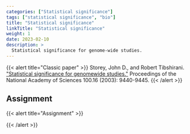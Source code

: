 ```yaml
---
categories: ["Statistical significance"]
tags: ["statistical significance", "bio"]
title: "Statistical significance"
linkTitle: "Statistical significance"
weight: 1
date: 2023-02-10
description: >
  Statistical significance for genome-wide studies.
---
```





{{< alert title="Classic paper" >}}
Storey, John D., and Robert Tibshirani. ["Statistical significance for genomewide studies."](https://www.pnas.org/doi/10.1073/pnas.1530509100) Proceedings of the National Academy of Sciences 100.16 (2003): 9440-9445.
{{< /alert >}}

 

## Assignment


{{< alert title="Assignment" >}}


{{< /alert >}}